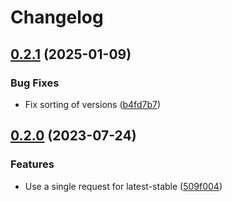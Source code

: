 # Changelog

## [0.2.1](https://github.com/ysthakur/asdf-amm/compare/v0.2.0...v0.2.1) (2025-01-09)


### Bug Fixes

* Fix sorting of versions ([b4fd7b7](https://github.com/ysthakur/asdf-amm/commit/b4fd7b7af96aefe5b7d1c99c1b693e9be57f3cef))

## [0.2.0](https://github.com/ysthakur/asdf-amm/compare/v0.1.1...v0.2.0) (2023-07-24)


### Features

* Use a single request for latest-stable ([509f004](https://github.com/ysthakur/asdf-amm/commit/509f00409ec59c044f0c885744e6903c7c4f6dd0))
